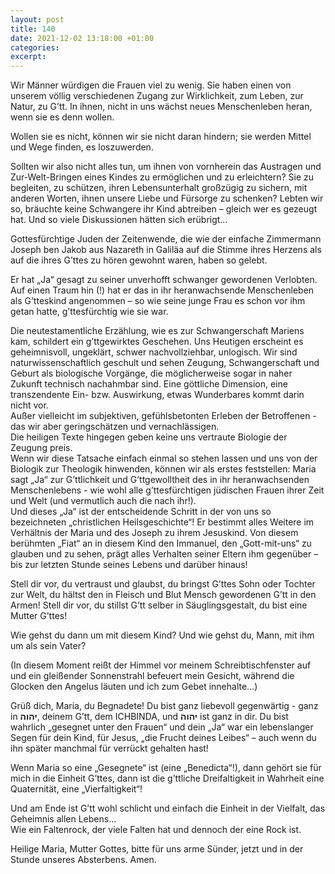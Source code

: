 ```yaml
---
layout: post
title: 140
date: 2021-12-02 13:18:00 +01:00
categories: 
excerpt: 
---
```


Wir Männer würdigen die Frauen viel zu wenig. Sie haben einen von unserem völlig verschiedenen Zugang zur Wirklichkeit, zum Leben, zur Natur, zu G’tt. In ihnen, nicht in uns wächst neues Menschenleben heran, wenn sie es denn wollen.

Wollen sie es nicht, können wir sie nicht daran hindern; sie werden Mittel und Wege finden, es loszuwerden.

Sollten wir also nicht alles tun, um ihnen von vornherein das Austragen und Zur-Welt-Bringen eines Kindes zu ermöglichen und zu erleichtern? Sie zu begleiten, zu schützen, ihren Lebensunterhalt großzügig zu sichern, mit anderen Worten, ihnen unsere Liebe und Fürsorge zu schenken? Lebten wir so, bräuchte keine Schwangere ihr Kind abtreiben – gleich wer es gezeugt hat. Und so viele Diskussionen hätten sich erübrigt…

Gottesfürchtige Juden der Zeitenwende, die wie der einfache Zimmermann Joseph ben Jakob aus Nazareth in Galiläa auf die Stimme ihres Herzens als auf die ihres G’ttes zu hören gewohnt waren, haben so gelebt.

Er hat „Ja“ gesagt zu seiner unverhofft schwanger gewordenen Verlobten. Auf einen Traum hin (!) hat er das in ihr heranwachsende Menschenleben als G’tteskind angenommen – so wie seine junge Frau es schon vor ihm getan hatte, g’ttesfürchtig wie sie war.

Die neutestamentliche Erzählung, wie es zur Schwangerschaft Mariens kam, schildert ein g’ttgewirktes Geschehen. Uns Heutigen erscheint es geheimnisvoll, ungeklärt, schwer nachvollziehbar, unlogisch. Wir sind naturwissenschaftlich geschult und sehen Zeugung, Schwangerschaft und Geburt als biologische Vorgänge, die möglicherweise sogar in naher Zukunft technisch nachahmbar sind. Eine göttliche Dimension, eine transzendente Ein- bzw. Auswirkung, etwas Wunderbares kommt darin nicht vor.\
Außer vielleicht im subjektiven, gefühlsbetonten Erleben der Betroffenen - das wir aber geringschätzen und vernachlässigen.\
Die heiligen Texte hingegen geben keine uns vertraute Biologie der Zeugung preis.\
Wenn wir diese Tatsache einfach einmal so stehen lassen und uns von der Biologik zur Theologik hinwenden, können wir als erstes feststellen: Maria sagt „Ja“ zur G’ttlichkeit und G’ttgewolltheit des in ihr heranwachsenden Menschenlebens - wie wohl alle g’ttesfürchtigen jüdischen Frauen ihrer Zeit und Welt (und vermutlich auch die nach ihr!).\
Und dieses „Ja“ ist der entscheidende Schritt in der von uns so bezeichneten „christlichen Heilsgeschichte“! Er bestimmt alles Weitere im Verhältnis der Maria und des Joseph zu ihrem Jesuskind. Von diesem  berühmten „Fiat“ an in diesem Kind den Immanuel, den „Gott-mit-uns“ zu glauben und zu sehen, prägt alles Verhalten seiner Eltern ihm gegenüber – bis zur letzten Stunde seines Lebens und darüber hinaus!

Stell dir vor, du vertraust und glaubst, du bringst G’ttes Sohn oder Tochter zur Welt, du hältst den in Fleisch und Blut Mensch gewordenen G’tt in den Armen! Stell dir vor, du stillst G’tt selber in Säuglingsgestalt, du bist eine Mutter G’ttes!

Wie gehst du dann um mit diesem Kind? Und wie gehst du, Mann, mit ihm um als sein Vater?

(In diesem Moment reißt der Himmel vor meinem Schreibtischfenster auf und ein gleißender Sonnenstrahl befeuert mein Gesicht, während die Glocken den Angelus läuten und ich zum Gebet innehalte…)

Grüß dich, Maria, du Begnadete! Du bist ganz liebevoll gegenwärtig - ganz in **יהוה**, deinem G’tt, dem ICHBINDA, und **יהוה** ist ganz in dir. Du bist wahrlich „gesegnet unter den Frauen“ und dein „Ja“ war ein lebenslanger Segen für dein Kind, für Jesus, „die Frucht deines Leibes“ – auch wenn du ihn später manchmal für verrückt gehalten hast!

Wenn Maria so eine „Gesegnete“ ist (eine „Benedicta“!), dann gehört sie für mich in die Einheit G’ttes, dann ist die g’ttliche Dreifaltigkeit in Wahrheit eine Quaternität, eine „Vierfaltigkeit“!

Und am Ende ist G’tt wohl schlicht und einfach die Einheit in der Vielfalt, das Geheimnis allen Lebens…\
Wie ein Faltenrock, der viele Falten hat und dennoch der eine Rock ist.

Heilige Maria, Mutter Gottes, bitte für uns arme Sünder, jetzt und in der Stunde unseres Absterbens. Amen.
